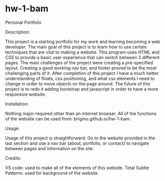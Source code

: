# hw-1-bam
Personal Portfolio

Description:

This project is a starting portfolio for my work and learning becoming a web developer.  The main goal of this project is to learn how to use certain techniques that are vital to making a website. This program uses HTML and CSS to provide a basic user experience that can switch between 3 different pages.
The main challenges of the project were creating a pre-specified layout.  Creating a good working nav bar, and footer proved to be the most challenging parts of it. After completion of this project I have a much better understanding of floats, css positioning, and what css elements I need to change in order to move objects on the page around.
The future of this project is to redo it adding bootstrap and javascript in order to have a more responsive website.

Installation:

Nothing major required other than an internet browser.  All of the functions of the website can be used from: brigmu.github.io/hw-1-bam.

Usage:

Usage of this project is straightforward. Go to the website provided in the last section and use a nav bar (about, portfolio, or contact) to navigate between pages and information on the site.

Credits:

VS code: used to make all of the elements of this website.
Total Subtle Patterns: used for background of the website.